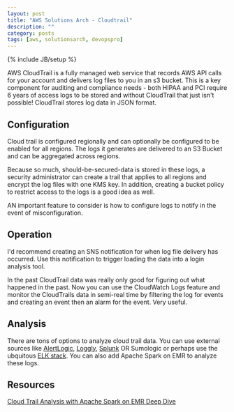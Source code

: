 ```yaml
---
layout: post
title: "AWS Solutions Arch - Cloudtrail"
description: ""
category: posts
tags: [aws, solutionsarch, devopspro]
---
```

{% include JB/setup %}

AWS CloudTrail is a fully managed web service that records AWS API calls for your account and delivers log files to you in an s3 bucket. This is a key component for auditing and compliance needs - both HIPAA and PCI require 6 years of access logs to be stored and without CloudTrail that just isn't possible! CloudTrail stores log data in JSON format.

## Configuration
Cloud trail is configured regionally and can optionally be configured to be enabled for all regions. The logs it generates are delivered to an S3 Bucket and can be aggregated across regions.

Because so much, should-be-secured-data is stored in these logs, a security administrator can create a trail that applies to all regions and encrypt the log files with one KMS key. In addition, creating a bucket policy to restrict access to the logs is a good idea as well.

AN important feature to consider is how to configure logs to notify in the event of misconfiguration.

## Operation
I'd recommend creating an SNS notification for when log file delivery has occurred. Use this notification to trigger loading the data into a login analysis tool. 

In the past CloudTrail data was really only good for figuring out what happened in the past. Now you can use the CloudWatch Logs feature and monitor the CloudTrails data in semi-real time by filtering the log for events and creating an event then an alarm for the event. Very useful.


## Analysis
There are tons of options to analyze cloud trail data. You can use external sources like [AlertLogic](https://www.alertlogic.com/solutions/log-correlation-and-analysis/), [Loggly](https://www.loggly.com/intro-to-log-management/), [Splunk](https://www.splunk.com/) OR Sumologic or perhaps use the ubquitous [ELK stack](https://www.elastic.co/webinars/introduction-elk-stack). You can also add Apache Spark on EMR to analyze these logs.

## Resources
[Cloud Trail Analysis with Apache Spark on EMR Deep Dive](https://www.youtube.com/watch?v=oZ8HswQSbNQ)